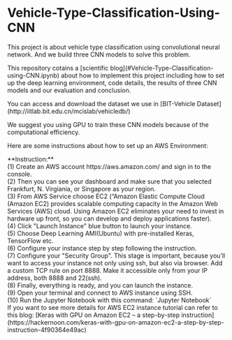 # Vehicle-Type-Classification-Using-CNN
<p>This project is about vehicle type classification using convolutional neural network. And we build three CNN models to solve this problem.</p>
<p>This repository cotains a [scientific blog](#Vehicle-Type-Classification-using-CNN.ipynb) about how to implement this project including how to set up the deep learning environment, code details, the results of three CNN models and our evaluation and conclusion.</p>
<p>You can access and download the dataset we use in [BIT-Vehicle Dataset](http://iitlab.bit.edu.cn/mcislab/vehicledb/)</p>
<p>We suggest you using GPU to train these CNN models because of the computational efficiency.</p>
<p>Here are some instructions about how to set up an AWS Environment:</p>
**Instruction:**<br>
(1) Create an AWS account https://aws.amazon.com/ and sign in to the console.<br>
(2) Then you can see your dashboard and make sure that you selected Frankfurt, N. Virgiania, or Singapore as your region.<br>
(3) From AWS Service choose EC2 (“Amazon Elastic Compute Cloud (Amazon EC2) provides scalable computing capacity in the Amazon Web Services (AWS) cloud. Using Amazon EC2 eliminates your need to invest in hardware up front, so you can develop and deploy applications faster).<br>
(4) Click "Launch Instance" blue button to launch your instance.<br>
(5) Choose Deep Learning AMI(Ubuntu) with pre-installed Keras, TensorFlow etc.<br>
(6) Configure your instance step by step following the instruction.<br>
(7) Configure your "Security Group". This stage is important, because you’ll want to access your instance not only using ssh, but also via browser. Add a custom TCP rule on port 8888. Make it accessible only from your IP address, both 8888 and 22(ssh).<br>
(8) Finally, everything is ready, and you can launch the instance.<br>
(9) Open your terminal and connect to AWS instance using SSH.<br>
(10) Run the Jupyter Notebook with this command:  `Jupyter Notebook`<br>
If you want to see more details for AWS EC2 instance tutorial can refer to this blog: [Keras with GPU on Amazon EC2 – a step-by-step instruction](https://hackernoon.com/keras-with-gpu-on-amazon-ec2-a-step-by-step-instruction-4f90364e49ac)
